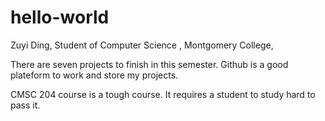 # hello-world
Zuyi Ding, Student of Computer Science , Montgomery College,

There are seven projects to finish in this semester. Github is a good plateform to work and store my projects. 

CMSC 204 course is a tough course. It requires a student to study hard to pass it.
